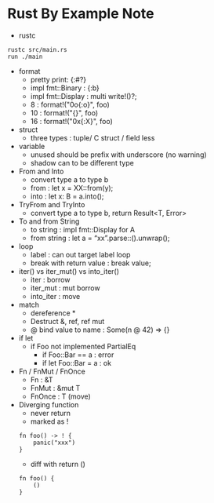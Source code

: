 # Rust By Example Note

* rustc
```
rustc src/main.rs
run ./main
```
* format
    * pretty print: {:#?}
    * impl fmt::Binary : {:b}
    * impl fmt::Display : multi write!()?;
    * 8 : format!("0o{:o}", foo)
    * 10 : format!("{}", foo)
    * 16 : format!("0x{:X}", foo)
* struct
    * three types : tuple/ C struct / field less
* variable
    * unused should be prefix with underscore (no warning)
    * shadow can to be different type
* From and Into
    * convert type a to type b
    * from : let x = XX::from(y);
    * into : let x: B = a.into();
* TryFrom and TryInto
    * convert type a to type b, return Result<T, Error>
* To and from String
    * to string : impl fmt::Display for A
    * from string : let a = “xx”.parse::<A>().unwrap();
* loop
    * label : can out target label loop
    * break with return value : break value;
* iter() vs iter_mut() vs into_iter()
    * iter : borrow
    * iter_mut : mut borrow
    * into_iter : move
* match
    * dereference *
    * Destruct &, ref, ref mut
    * @ bind value to name : Some(n @ 42) => {}
* if let
    * if Foo not implemented PartialEq
        * if Foo::Bar == a : error
        * if let Foo::Bar = a : ok
* Fn / FnMut / FnOnce
    * Fn : &T
    * FnMut : &mut T
    * FnOnce : T (move)
* Diverging function
    * never return
    * marked as !
    ```
    fn foo() -> ! {
        panic("xxx")
    }
    ```
    * diff with return ()
    ```
    fn foo() {
        ()
    }
    ```